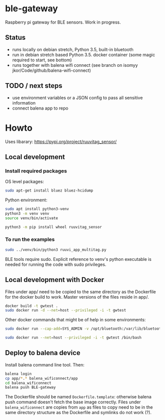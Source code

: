 # ble-gateway
Raspberry pi gateway for BLE sensors. Work in progress.

## Status

* runs locally on debian stretch, Python 3.5, built-in bluetooth
* run in debian stretch based Python 3.5. docker container (some magic required to start, see bottom)
* runs together with balena wifi connect (see branch on isomyy jkor/Code/github/balena-wifi-connect)

## TODO / next steps

* use environment variables or a JSON config to pass all sensitive information
* connect balena app to repo


# Howto

Uses libarary:
https://pypi.org/project/ruuvitag_sensor/


## Local development

### Install required packages

OS level packages:
```` bash
sudo apt-get install bluez bluez-hcidump
````

Python environment:
```` bash
sudo apt install python3-venv
python3 -m venv venv
source venv/bin/activate

python3 -m pip install wheel ruuvitag_sensor
````


### To run the examples

```` bash
sudo ../venv/bin/python3 ruuvi_app_multitag.py  
````

BLE tools require sudo. Explicit reference to venv's python executable is needed for running the code with sudo privileges.


## Local development with Docker

Files under app/ need to be copied to the same directory as the Dockerfile for the docker build to work. Master versions of the files reside in app/.

```` bash
docker build -t gwtest .
sudo docker run -d --net=host --privileged -i -t gwtest
````

Other docker commands that might be of help in some environments:
```` bash
sudo docker run --cap-add=SYS_ADMIN -v /opt/bluetooth:/var/lib/bluetooth -v /sys/fs/cgroup:/sys/fs/cgroup:ro -v /tmp/$(mktemp -d):/run --net=host --privileged -i -t gwtest /bin/bash

sudo docker run --net=host --privileged -i -t gwtest /bin/bash
````


## Deploy to balena device

Install balena command line tool. Then:

```` bash
balena login
cp app/*.* balena_wificonnect/app
cd balena_wificonnect
balena push BLE-gateway
````

The Dockerfile should be named `Dockerfile.template`: otherwise balena push command doesn't fetch the base image correctly.
Files under `balena_wificonnect` are copies from `app` as files to copy need to be in the same directory structure as the Dockerfile and symlinks do not work (?).
